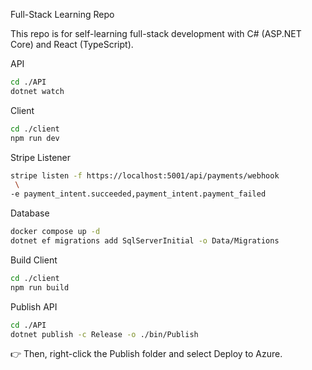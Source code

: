 Full-Stack Learning Repo

This repo is for self-learning full-stack development with C# (ASP.NET Core) and React (TypeScript).

API

```sh
cd ./API
dotnet watch
```

Client

```sh
cd ./client
npm run dev
```

Stripe Listener

```sh
stripe listen -f https://localhost:5001/api/payments/webhook
 \
-e payment_intent.succeeded,payment_intent.payment_failed
```

Database

```sh
docker compose up -d
dotnet ef migrations add SqlServerInitial -o Data/Migrations
```

Build Client

```sh
cd ./client
npm run build
```

Publish API

```sh
cd ./API
dotnet publish -c Release -o ./bin/Publish
```

👉 Then, right-click the Publish folder and select Deploy to Azure.
